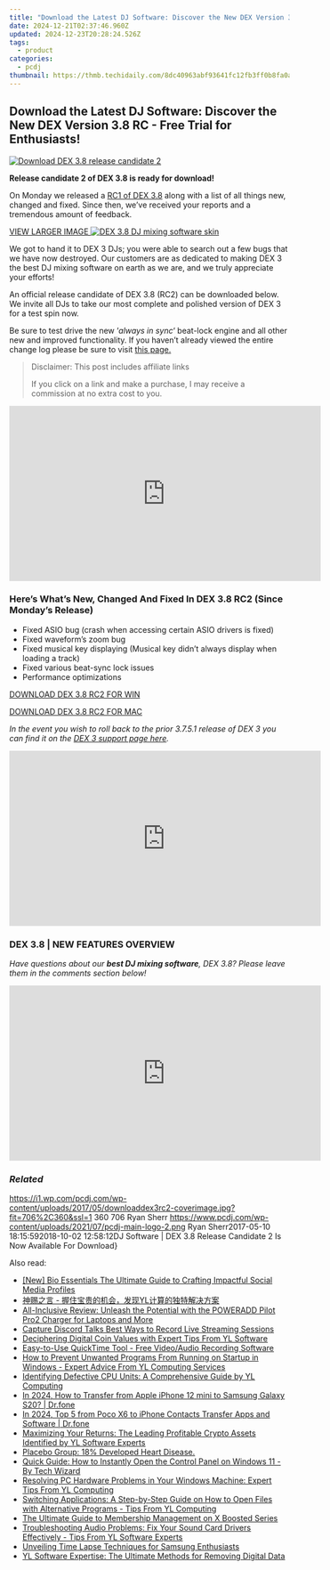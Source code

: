 ```yaml
---
title: "Download the Latest DJ Software: Discover the New DEX Version 3.8 RC - Free Trial for Enthusiasts!"
date: 2024-12-21T02:37:46.960Z
updated: 2024-12-23T20:28:24.526Z
tags:
  - product
categories:
  - pcdj
thumbnail: https://thmb.techidaily.com/8dc40963abf93641fc12fb3ff0b8fa0a43902050db781f6bcdf9e50e7619aa67.jpg
---
```


## Download the Latest DJ Software: Discover the New DEX Version 3.8 RC - Free Trial for Enthusiasts!

[![Download DEX 3.8 release candidate 2](https://i1.wp.com/pcdj.com/wp-content/uploads/2017/05/downloaddex3rc2-coverimage.jpg?resize=706%2C321&ssl=1)](https://i1.wp.com/pcdj.com/wp-content/uploads/2017/05/downloaddex3rc2-coverimage.jpg?fit=706%2C360&ssl=1 "Download DEX 3.8 release candidate 2")

**Release candidate 2 of DEX 3.8 is ready for download!**

On Monday we released a [RC1 of DEX 3.8](https://tools.techidaily.com/pcdj/products/) along with a list of all things new, changed and fixed. Since then, we’ve received your reports and a tremendous amount of feedback.

[VIEW LARGER IMAGE ![DEX 3.8 DJ mixing software skin](https://i0.wp.com/pcdj.com/wp-content/uploads/2017/05/dex38-skin.jpg?fit=300%2C169&ssl=1 "DEX 3.8 DJ mixing software skin")](https://i0.wp.com/pcdj.com/wp-content/uploads/2017/05/dex38-skin.jpg?fit=1030%2C579&ssl=1)

We got to hand it to DEX 3 DJs; you were able to search out a few bugs that we have now destroyed. Our customers are as dedicated to making DEX 3 the best DJ mixing software on earth as we are, and we truly appreciate your efforts!

An official release candidate of DEX 3.8 (RC2) can be downloaded below. We invite all DJs to take our most complete and polished version of DEX 3 for a test spin now.

Be sure to test drive the new ‘_always in sync_‘ beat-lock engine and all other new and improved functionality. If you haven’t already viewed the entire change log please be sure to visit [this page.](https://tools.techidaily.com/pcdj/products/)

>  Disclaimer: This post includes affiliate links
>
>  If you click on a link and make a purchase, I may receive a commission at no extra cost to you.
>

<!-- affiliate ads begin -->
<iframe width="560" height="315" src="https://www.youtube.com/embed/XS1nQCe95LU?si=A2dhdFkSAI61_nKA" title="YouTube video player" frameborder="0" allow="accelerometer; autoplay; clipboard-write; encrypted-media; gyroscope; picture-in-picture; web-share" referrerpolicy="strict-origin-when-cross-origin" allowfullscreen></iframe>
<!-- affiliate ads end -->

### Here’s What’s New, Changed And Fixed In DEX 3.8 RC2 (Since Monday’s Release)

* Fixed ASIO bug (crash when accessing certain ASIO drivers is fixed)
* Fixed waveform’s zoom bug
* Fixed musical key displaying (Musical key didn’t always display when loading a track)
* Fixed various beat-sync lock issues
* Performance optimizations

[DOWNLOAD DEX 3.8 RC2 FOR WIN](https://tools.techidaily.com/pcdj/products/)

[DOWNLOAD DEX 3.8 RC2 FOR MAC](https://tools.techidaily.com/pcdj/products/)

_In the event you wish to roll back to the prior 3.7.5.1 release of DEX 3 you can find it on the [DEX 3 support page here](https://tools.techidaily.com/pcdj/products/)._ 

<!-- affiliate ads begin -->
<iframe width="560" height="315" src="https://www.youtube.com/embed/XIUatTFH0Zw?si=ZCtoBtIy18y2F5Vc" title="YouTube video player" frameborder="0" allow="accelerometer; autoplay; clipboard-write; encrypted-media; gyroscope; picture-in-picture; web-share" referrerpolicy="strict-origin-when-cross-origin" allowfullscreen></iframe>
<!-- affiliate ads end -->

### DEX 3.8 | NEW FEATURES OVERVIEW

_Have questions about our **best DJ mixing software**, DEX 3.8? Please leave them in the comments section below!_

<!-- affiliate ads begin -->
<iframe width="560" height="315" src="https://www.youtube.com/embed/oySc0DiqmKc?si=8pynRzuhlq2RUPZ6" title="YouTube video player" frameborder="0" allow="accelerometer; autoplay; clipboard-write; encrypted-media; gyroscope; picture-in-picture; web-share" referrerpolicy="strict-origin-when-cross-origin" allowfullscreen></iframe>
<!-- affiliate ads end -->

### _Related_

https://i1.wp.com/pcdj.com/wp-content/uploads/2017/05/downloaddex3rc2-coverimage.jpg?fit=706%2C360&ssl=1 360 706 Ryan Sherr https://www.pcdj.com/wp-content/uploads/2021/07/pcdj-main-logo-2.png Ryan Sherr2017-05-10 18:15:592018-10-02 12:58:12DJ Software | DEX 3.8 Release Candidate 2 Is Now Available For Download}

<ins class="adsbygoogle"
     style="display:block"
     data-ad-format="autorelaxed"
     data-ad-client="ca-pub-7571918770474297"
     data-ad-slot="1223367746"></ins>

<ins class="adsbygoogle"
     style="display:block"
     data-ad-client="ca-pub-7571918770474297"
     data-ad-slot="8358498916"
     data-ad-format="auto"
     data-full-width-responsive="true"></ins>

<span class="atpl-alsoreadstyle">Also read:</span>
<div><ul>
<li><a href="https://facebook-video-files.techidaily.com/new-bio-essentials-the-ultimate-guide-to-crafting-impactful-social-media-profiles/"><u>[New] Bio Essentials The Ultimate Guide to Crafting Impactful Social Media Profiles</u></a></li>
<li><a href="https://win-cloud.techidaily.com/1732512076259-yl/"><u>神赐之言 - 握住宝贵的机会，发现YL计算的独特解决方案</u></a></li>
<li><a href="https://buynow-marvelous.techidaily.com/all-inclusive-review-unleash-the-potential-with-the-poweradd-pilot-pro2-charger-for-laptops-and-more/"><u>All-Inclusive Review: Unleash the Potential with the POWERADD Pilot Pro2 Charger for Laptops and More</u></a></li>
<li><a href="https://screen-recording.techidaily.com/capture-discord-talks-best-ways-to-record-live-streaming-sessions/"><u>Capture Discord Talks Best Ways to Record Live Streaming Sessions</u></a></li>
<li><a href="https://win-cloud.techidaily.com/deciphering-digital-coin-values-with-expert-tips-from-yl-software/"><u>Deciphering Digital Coin Values with Expert Tips From YL Software</u></a></li>
<li><a href="https://fox-tips.techidaily.com/easy-to-use-quicktime-tool-free-videoaudio-recording-software/"><u>Easy-to-Use QuickTime Tool - Free Video/Audio Recording Software</u></a></li>
<li><a href="https://win-cloud.techidaily.com/how-to-prevent-unwanted-programs-from-running-on-startup-in-windows-expert-advice-from-yl-computing-services/"><u>How to Prevent Unwanted Programs From Running on Startup in Windows - Expert Advice From YL Computing Services</u></a></li>
<li><a href="https://win-cloud.techidaily.com/identifying-defective-cpu-units-a-comprehensive-guide-by-yl-computing/"><u>Identifying Defective CPU Units: A Comprehensive Guide by YL Computing</u></a></li>
<li><a href="https://iphone-transfer.techidaily.com/in-2024-how-to-transfer-from-apple-iphone-12-mini-to-samsung-galaxy-s20-drfone-by-drfone-transfer-from-ios/"><u>In 2024, How to Transfer from Apple iPhone 12 mini to Samsung Galaxy S20? | Dr.fone</u></a></li>
<li><a href="https://android-transfer.techidaily.com/in-2024-top-5-from-poco-x6-to-iphone-contacts-transfer-apps-and-software-drfone-by-drfone-transfer-from-android-transfer-from-android/"><u>In 2024, Top 5 from Poco X6 to iPhone Contacts Transfer Apps and Software | Dr.fone</u></a></li>
<li><a href="https://win-cloud.techidaily.com/maximizing-your-returns-the-leading-profitable-crypto-assets-identified-by-yl-software-experts/"><u>Maximizing Your Returns: The Leading Profitable Crypto Assets Identified by YL Software Experts</u></a></li>
<li><a href="https://win-advanced.techidaily.com/placebo-group-18-developed-heart-disease/"><u>Placebo Group: 18% Developed Heart Disease.</u></a></li>
<li><a href="https://win-cloud.techidaily.com/quick-guide-how-to-instantly-open-the-control-panel-on-windows-11-by-tech-wizard/"><u>Quick Guide: How to Instantly Open the Control Panel on Windows 11 - By Tech Wizard</u></a></li>
<li><a href="https://win-cloud.techidaily.com/resolving-pc-hardware-problems-in-your-windows-machine-expert-tips-from-yl-computing/"><u>Resolving PC Hardware Problems in Your Windows Machine: Expert Tips From YL Computing</u></a></li>
<li><a href="https://win-cloud.techidaily.com/switching-applications-a-step-by-step-guide-on-how-to-open-files-with-alternative-programs-tips-from-yl-computing/"><u>Switching Applications: A Step-by-Step Guide on How to Open Files with Alternative Programs - Tips From YL Computing</u></a></li>
<li><a href="https://games-able.techidaily.com/the-ultimate-guide-to-membership-management-on-x-boosted-series/"><u>The Ultimate Guide to Membership Management on X Boosted Series</u></a></li>
<li><a href="https://win-advanced.techidaily.com/troubleshooting-audio-problems-fix-your-sound-card-drivers-effectively-tips-from-yl-software-experts/"><u>Troubleshooting Audio Problems: Fix Your Sound Card Drivers Effectively - Tips From YL Software Experts</u></a></li>
<li><a href="https://extra-information.techidaily.com/unveiling-time-lapse-techniques-for-samsung-enthusiasts/"><u>Unveiling Time Lapse Techniques for Samsung Enthusiasts</u></a></li>
<li><a href="https://win-cloud.techidaily.com/yl-software-expertise-the-ultimate-methods-for-removing-digital-data/"><u>YL Software Expertise: The Ultimate Methods for Removing Digital Data</u></a></li>
</ul></div>

